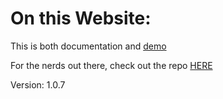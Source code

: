 # On this Website: 



This is both documentation and [demo](Demo.md) 

For the nerds out there, check out the repo [HERE](https://github.com/ianre/vms-docs-test)

Version: 1.0.7
